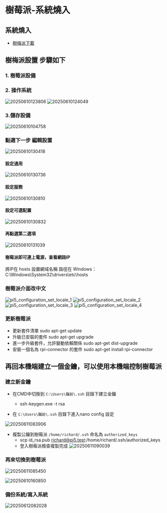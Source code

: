 # 樹莓派-系統燒入

## 系統燒入

- [樹梅派下載](https://www.raspberrypi.com/software/)

## 樹梅派設置 步驟如下

### 1. 樹莓派設備

### 2. 操作系統

![20250610123806](https://raw.githubusercontent.com/richard153r/pic/main/pic/20250610123806.png)
![20250610124049](https://raw.githubusercontent.com/richard153r/pic/main/pic/20250610124049.png)

### 3.儲存設備

![20250610104758](https://raw.githubusercontent.com/richard153r/pic/main/pic/20250610104758.png)

### 點選下一步 編輯設置

![20250610130418](https://raw.githubusercontent.com/richard153r/pic/main/pic/20250610130418.png)

#### 設定通用

![20250610130736](https://raw.githubusercontent.com/richard153r/pic/main/pic/20250610130736.png)

#### 設定服務

![20250610130810](https://raw.githubusercontent.com/richard153r/pic/main/pic/20250610130810.png)

#### 設定可選配置

![20250610130832](https://raw.githubusercontent.com/richard153r/pic/main/pic/20250610130832.png)

#### 再點選第二選項

![20250610131039](https://raw.githubusercontent.com/richard153r/pic/main/pic/20250610131039.png)

#### 樹莓派即可連上電源，查看網路IP

將IP在 hosts 設置網域名稱
路徑在 Windows：C:\Windows\System32\drivers\etc\hosts

### 樹莓派介面改中文

![pi5_configuration_set_locale_1](https://raw.githubusercontent.com/richard153r/pic/main/pic/pi5_configuration_set_locale_1.png)
![pi5_configuration_set_locale_2](https://raw.githubusercontent.com/richard153r/pic/main/pic/pi5_configuration_set_locale_2.png)
![pi5_configuration_set_locale_3](https://raw.githubusercontent.com/richard153r/pic/main/pic/pi5_configuration_set_locale_3.png)
![pi5_configuration_set_locale_4](https://raw.githubusercontent.com/richard153r/pic/main/pic/pi5_configuration_set_locale_4.png)

### 更新樹莓派

- 更新套件清單 sudo apt-get update
- 升級已安裝的套件 sudo apt-get upgrade
- 進一步升級套件，允許變動依賴關係 sudo apt-get dist-upgrade
- 安裝一個名為 rpi-connector 的套件 sudo apt-get install rpi-connector

## 再回本機端建立一個金鑰，可以使用本機端控制樹莓派

### 建立新金鑰

- 在CMD中切換到 `C:\Users\職前\.ssh` 目錄下建立金鑰
  - ssh-keygen.exe -t rsa

- 在 `C:\Users\職前\.ssh` 目錄下進入nano config 設定

![20250611083906](https://raw.githubusercontent.com/richard153r/pic/main/pic/20250611083906.png)

- 複製公鑰到樹莓派 `/home/richard/.ssh` 命名為 `authorized_keys`
  - scp id_rsa.pub richard@pi5.test:/home/richard/.ssh/authorized_keys
  - 登入樹莓派檢查複製完成
  ![20250611090039](https://raw.githubusercontent.com/richard153r/pic/main/pic/20250611090039.png) 

### 再來切換到樹莓派

![20250611085450](https://raw.githubusercontent.com/richard153r/pic/main/pic/20250611085450.png)

![20250610160850](https://raw.githubusercontent.com/richard153r/pic/main/pic/20250610160850.png)

### 備份系統/寫入系統

![20250612082028](https://raw.githubusercontent.com/richard153r/pic/main/pic/20250612082028.png)